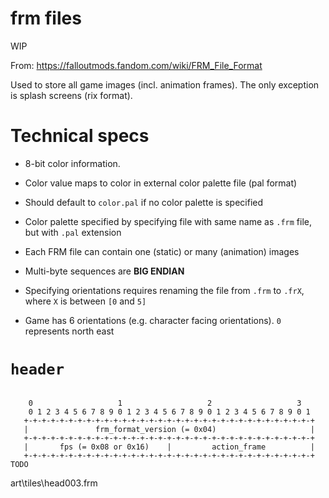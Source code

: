 # frm files

WIP

From: https://falloutmods.fandom.com/wiki/FRM_File_Format

Used to store all game images (incl. animation frames). The only exception is splash screens (rix format).

# Technical specs

- 8-bit color information.
- Color value maps to color in external color palette file (pal format)
- Should default to `color.pal` if no color palette is specified
- Color palette specified by specifying file with same name as `.frm` file, but with `.pal` extension
- Each FRM file can contain one (static) or many (animation) images
- Multi-byte sequences are **BIG ENDIAN**

- Specifying orientations requires renaming the file from `.frm` to `.frX`, where `X` is between `[0` and `5]`
- Game has 6 orientations (e.g. character facing orientations). `0` represents north east

# `header`

```text

    0                   1                   2                   3
    0 1 2 3 4 5 6 7 8 9 0 1 2 3 4 5 6 7 8 9 0 1 2 3 4 5 6 7 8 9 0 1
   +-+-+-+-+-+-+-+-+-+-+-+-+-+-+-+-+-+-+-+-+-+-+-+-+-+-+-+-+-+-+-+-+
   |               frm_format_version (= 0x04)                     |
   +-+-+-+-+-+-+-+-+-+-+-+-+-+-+-+-+-+-+-+-+-+-+-+-+-+-+-+-+-+-+-+-+
   |       fps (= 0x08 or 0x16)    |         action_frame          |
   +-+-+-+-+-+-+-+-+-+-+-+-+-+-+-+-+-+-+-+-+-+-+-+-+-+-+-+-+-+-+-+-+
TODO

```
art\tiles\head003.frm